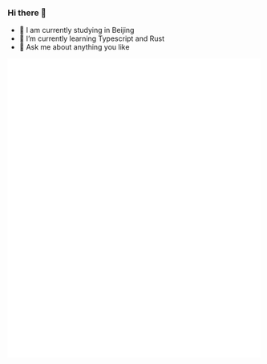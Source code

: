 ### Hi there 👋


- 🔭 I am currently studying in Beijing
- 🌱 I’m currently learning Typescript and Rust
- 💬 Ask me about anything you like


![Metrics](/github-metrics.svg)
